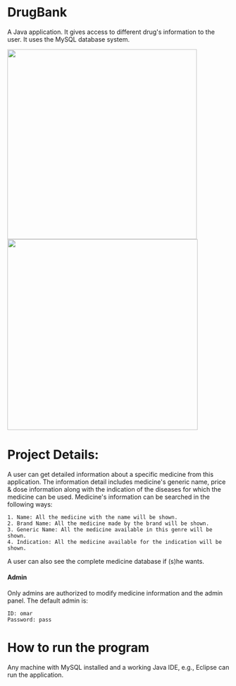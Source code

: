 # DrugBank
A Java application. It gives access to different drug's information to the user. It uses the MySQL database system.

<img src = "https://user-images.githubusercontent.com/52358417/79293877-8ebc9680-7ef6-11ea-83cb-f9a1ddaface6.png" width ="430" /> <img src = "https://user-images.githubusercontent.com/52358417/79293882-8fedc380-7ef6-11ea-855c-ae5068b29243.png" width ="432" />

# Project Details:
A user can get detailed information about a specific medicine from this application. The information detail includes medicine's generic name, price & dose information along with the indication of the diseases for which the medicine can be used. Medicine's information can be searched in the following ways:

    1. Name: All the medicine with the name will be shown.
    2. Brand Name: All the medicine made by the brand will be shown.
    3. Generic Name: All the medicine available in this genre will be shown.
    4. Indication: All the medicine available for the indication will be shown.
    
A user can also see the complete medicine database if (s)he wants.

#### Admin
Only admins are authorized to modify medicine information and the admin panel. The default admin is:
    
    ID: omar
    Password: pass
    
# How to run the program
Any machine with MySQL installed and a working Java IDE, e.g., Eclipse can run the application.
